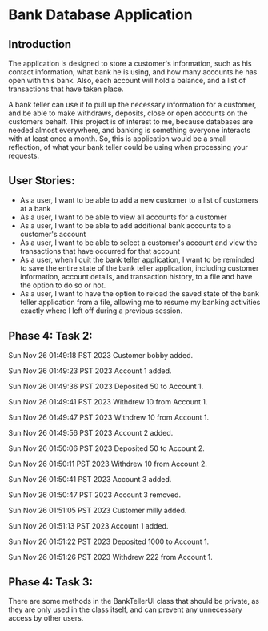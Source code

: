 # Bank Database Application

## Introduction
<p> The application is designed to store a customer's information, such as 
his contact information, what bank he is using, and how many accounts he has open with this bank. 
Also, each account will hold a balance, and a list of transactions that have taken place.

A bank teller can use it to pull up the necessary information for a customer, and be able to make withdraws,
deposits, close or open accounts on the customers behalf. This project is of interest to me, because 
databases are needed almost everywhere, and banking is something everyone interacts with at least once a month.
So, this is application would be a small reflection, of what your bank teller could be using when processing 
your requests.</p>

## User Stories:
- As a user, I want to be able to add a new customer to a list of customers at a bank
- As a user, I want to be able to view all accounts for a customer
- As a user, I want to be able to add additional bank accounts to a customer's account
- As a user, I want to be able to select a customer's account and view the transactions that have occurred for that account
- As a user, when I quit the bank teller application, I want to be reminded to save the entire state of the bank teller application, including customer information, account details, and transaction history, to a file and have the option to do so or not. 
- As a user, I want to have the option to reload the saved state of the bank teller application from a file, allowing me to resume my banking activities exactly where I left off during a previous session.

## Phase 4: Task 2:
Sun Nov 26 01:49:18 PST 2023
Customer bobby added.

Sun Nov 26 01:49:23 PST 2023
Account 1 added.

Sun Nov 26 01:49:36 PST 2023
Deposited 50 to Account 1.

Sun Nov 26 01:49:41 PST 2023
Withdrew 10 from Account 1.

Sun Nov 26 01:49:47 PST 2023
Withdrew 10 from Account 1.

Sun Nov 26 01:49:56 PST 2023
Account 2 added.

Sun Nov 26 01:50:06 PST 2023
Deposited 50 to Account 2.

Sun Nov 26 01:50:11 PST 2023
Withdrew 10 from Account 2.

Sun Nov 26 01:50:41 PST 2023
Account 3 added.

Sun Nov 26 01:50:47 PST 2023
Account 3 removed.

Sun Nov 26 01:51:05 PST 2023
Customer milly added.

Sun Nov 26 01:51:13 PST 2023
Account 1 added.

Sun Nov 26 01:51:22 PST 2023
Deposited 1000 to Account 1.

Sun Nov 26 01:51:26 PST 2023
Withdrew 222 from Account 1.

## Phase 4: Task 3:
<p> There are some methods in the BankTellerUI class that should be private, as they
are only used in the class itself, and can prevent any unnecessary access by other users. 
</p>